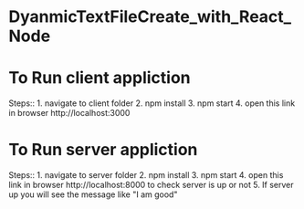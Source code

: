 # DyanmicTextFileCreate_with_React_Node



 # To Run client appliction
 Steps::
    1. navigate to client folder
    2. npm install
    3. npm start
    4. open this link in browser  http://localhost:3000

 # To Run server appliction
 Steps::
    1. navigate to server folder
    2. npm install
    3. npm start
    4. open this link in browser  http://localhost:8000 to check server is up or not
    5. If server up you will see the message like "I am good"